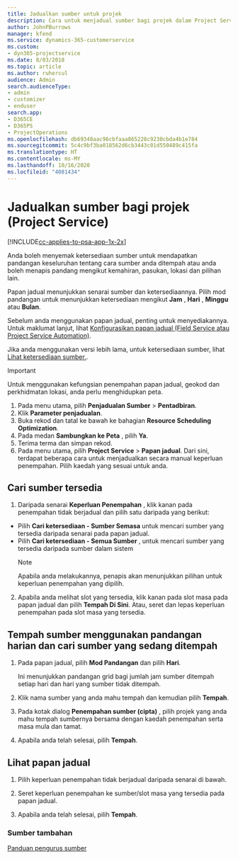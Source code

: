 ```yaml
---
title: Jadualkan sumber untuk projek
description: Cara untuk menjadual sumber bagi projek dalam Project Service
author: JohnPBurrows
manager: kfend
ms.service: dynamics-365-customerservice
ms.custom:
- dyn365-projectservice
ms.date: 8/03/2018
ms.topic: article
ms.author: ruhercul
audience: Admin
search.audienceType:
- admin
- customizer
- enduser
search.app:
- D365CE
- D365PS
- ProjectOperations
ms.openlocfilehash: db69348aac96cbfaaa865228c9230cbda4b1e784
ms.sourcegitcommit: 5c4c9bf3ba018562d6cb3443c01d550489c415fa
ms.translationtype: HT
ms.contentlocale: ms-MY
ms.lasthandoff: 10/16/2020
ms.locfileid: "4081434"
---
```

# <a name="schedule-resources-for-a-project-project-service"></a>Jadualkan sumber bagi projek (Project Service)

[!INCLUDE[cc-applies-to-psa-app-1x-2x](../includes/cc-applies-to-psa-app-1x-2x.md)]

Anda boleh menyemak ketersediaan sumber untuk mendapatkan pandangan keseluruhan tentang cara sumber anda ditempah atau anda boleh menapis pandang mengikut kemahiran, pasukan, lokasi dan pilihan lain.  
  
Papan jadual menunjukkan senarai sumber dan ketersediaannya. Pilih mod pandangan untuk menunjukkan ketersediaan mengikut **Jam** , **Hari** , **Minggu** atau **Bulan**.  
  
Sebelum anda menggunakan papan jadual, penting untuk menyediakannya. Untuk maklumat lanjut, lihat [Konfigurasikan papan jadual (Field Service atau Project Service Automation)](https://docs.microsoft.com/dynamics365/field-service/configure-schedule-board).
  
Jika anda menggunakan versi lebih lama, untuk ketersediaan sumber, lihat [Lihat ketersediaan sumber.](../psa/view-resource-availability.md).  

> [!IMPORTANT]
>  Untuk menggunakan kefungsian penempahan papan jadual, geokod dan perkhidmatan lokasi, anda perlu menghidupkan peta.  
> 
> 1. Pada menu utama, pilih **Penjadualan Sumber** > **Pentadbiran**.  
> 2. Klik **Parameter penjadualan**.  
> 3. Buka rekod dan tatal ke bawah ke bahagian **Resource Scheduling Optimization**.  
> 4. Pada medan **Sambungkan ke Peta** , pilih **Ya**.  
> 5. Terima terma dan simpan rekod.  
> 6. Pada menu utama, pilih **Project Service** > **Papan jadual**. Dari sini, terdapat beberapa cara untuk menjadualkan secara manual keperluan penempahan. Pilih kaedah yang sesuai untuk anda.
  
## <a name="find-available-resources"></a>Cari sumber tersedia

1.  Daripada senarai **Keperluan Penempahan** , klik kanan pada penempahan tidak berjadual dan pilih satu daripada yang berikut:  
  
- Pilih **Cari ketersediaan - Sumber Semasa** untuk mencari sumber yang tersedia daripada senarai pada papan jadual.  
- Pilih **Cari ketersediaan - Semua Sumber** , untuk mencari sumber yang tersedia daripada sumber dalam sistem  
   > [!NOTE]
   >  Apabila anda melakukannya, penapis akan menunjukkan pilihan untuk keperluan penempahan yang dipilih.  
  
2. Apabila anda melihat slot yang tersedia, klik kanan pada slot masa pada papan jadual dan pilih **Tempah Di Sini**. Atau, seret dan lepas keperluan penempahan pada slot masa yang tersedia.  
  

## <a name="book-a-resource-using-the-daily-view-and-find-whos-under-booked"></a>Tempah sumber menggunakan pandangan harian dan cari sumber yang sedang ditempah
  
1.  Pada papan jadual, pilih **Mod Pandangan** dan pilih **Hari**.  
  
    Ini menunjukkan pandangan grid bagi jumlah jam sumber ditempah setiap hari dan hari yang sumber tidak ditempah.  
  
2.  Klik nama sumber yang anda mahu tempah dan kemudian pilih **Tempah**.  
  
3.  Pada kotak dialog **Penempahan sumber (cipta)** , pilih projek yang anda mahu tempah sumbernya bersama dengan kaedah penempahan serta masa mula dan tamat.  
  
4.  Apabila anda telah selesai, pilih **Tempah**.  
  
## <a name="view-to-the-schedule-board"></a>Lihat papan jadual
  
1.  Pilih keperluan penempahan tidak berjadual daripada senarai di bawah.  
  
2.  Seret keperluan penempahan ke sumber/slot masa yang tersedia pada papan jadual.  
  
3.  Apabila anda telah selesai, pilih **Tempah**.  
  
### <a name="additional-resources"></a>Sumber tambahan  
 [Panduan pengurus sumber](../psa/resource-manager-guide.md)
